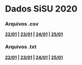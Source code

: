 # Dados SiSU 2020

### Arquivos .csv

**[22/01](https://raw.githubusercontent.com/KanegaeGabriel/sisu-2020-data/master/data/cursos_22.csv) | [23/01](https://raw.githubusercontent.com/KanegaeGabriel/sisu-2020-data/master/data/cursos_23.csv) | [24/01](https://raw.githubusercontent.com/KanegaeGabriel/sisu-2020-data/master/data/cursos_24.csv) | [25/01](https://raw.githubusercontent.com/KanegaeGabriel/sisu-2020-data/master/data/cursos_25.csv)**

### Arquivos .txt

**[22/01](https://raw.githubusercontent.com/KanegaeGabriel/sisu-2020-data/master/data/cursos_22.txt) | [23/01](https://raw.githubusercontent.com/KanegaeGabriel/sisu-2020-data/master/data/cursos_23.txt) | [24/01](https://raw.githubusercontent.com/KanegaeGabriel/sisu-2020-data/master/data/cursos_24.txt) | [25/01](https://raw.githubusercontent.com/KanegaeGabriel/sisu-2020-data/master/data/cursos_25.txt)**